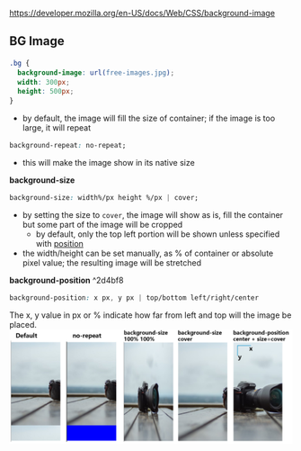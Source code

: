 https://developer.mozilla.org/en-US/docs/Web/CSS/background-image
## BG Image
```css
.bg {
  background-image: url(free-images.jpg);
  width: 300px;
  height: 500px;
}
```
- by default, the image will fill the size of container; if the image is too large, it will repeat
```css
background-repeat: no-repeat;
```
- this will make the image show in its native size

**background-size**
```css
background-size: width%/px height %/px | cover;
```
- by setting the size to `cover`, the image will show as is, fill the container but some part of the image will be cropped
	- by default, only the top left portion will be shown unless specified with [position](#^2d4bf8)
- the width/height can be set manually, as % of container or absolute pixel value; the resulting image will be stretched

**background-position** ^2d4bf8
``` css
background-position: x px, y px | top/bottom left/right/center
```
The x, y value in px or % indicate how far from left and top will the image be placed.
![](assets/css-bg-image.png)
